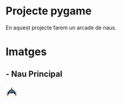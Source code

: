 # Projecte pygame

En aquest projecte farem un arcade de naus. 

# Imatges 

## - Nau Principal
![Nau Principal](NauJoc.png)
